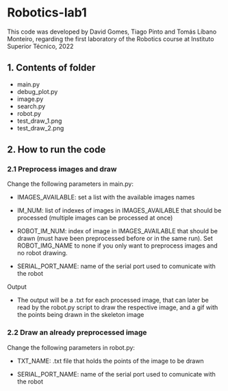 # Robotics-lab1

This code was developed by David Gomes, Tiago Pinto and Tomás Líbano Monteiro,
regarding the first laboratory of the Robotics course at Instituto Superior Técnico, 2022

## 1. Contents of folder

- main.py
- debug_plot.py
- image.py
- search.py
- robot.py
- test_draw_1.png
- test_draw_2.png

## 2. How to run the code

### 2.1 Preprocess images and draw

Change the following parameters in main.py:

- IMAGES_AVAILABLE: set a list with the available images names

- IM_NUM: list of indexes of images in IMAGES_AVAILABLE that should be processed (multiple images can be processed at once)

- ROBOT_IM_NUM: index of image in IMAGES_AVAILABLE that should be drawn (must have been preprocessed before or in the same run). Set ROBOT_IMG_NAME to none if you only want to preprocess images and no robot drawing.

- SERIAL_PORT_NAME: name of the serial port used to comunicate with the robot

Output

- The output will be a .txt for each processed image, that can later be read by the robot.py script to draw the respective image, and a gif with the points being drawn in the skeleton image

### 2.2 Draw an already preprocessed image

Change the following parameters in robot.py:

- TXT_NAME: .txt file that holds the points of the image to be drawn

- SERIAL_PORT_NAME: name of the serial port used to comunicate with the robot
